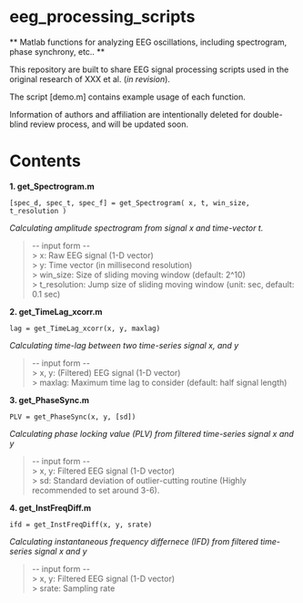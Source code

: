 # eeg_processing_scripts

** Matlab functions for analyzing EEG oscillations, including spectrogram, phase synchrony, etc.. **

This repository are built to share EEG signal processing scripts used in the original research of XXX et al. (*in revision*).

The script [demo.m] contains example usage of each function.

Information of authors and affiliation are intentionally deleted for double-blind review process, and will be updated soon.


# Contents

**1. get_Spectrogram.m**

    [spec_d, spec_t, spec_f] = get_Spectrogram( x, t, win_size, t_resolution )

*Calculating amplitude spectrogram from signal x and time-vector t.*

> -- input form --<br>> x: Raw EEG signal (1-D vector)<br>> y: Time vector (in millisecond resolution)<br>> win_size: Size of sliding moving window (default: 2^10)<br>> t_resolution: Jump size of sliding moving window (unit: sec, default: 0.1 sec)


**2. get_TimeLag_xcorr.m**

    lag = get_TimeLag_xcorr(x, y, maxlag)

*Calculating time-lag between two time-series signal x, and y*

> -- input form --<br>> x, y: (Filtered) EEG signal (1-D vector)<br>> maxlag: Maximum time lag to consider (default: half signal length)



**3. get_PhaseSync.m**

    PLV = get_PhaseSync(x, y, [sd])

*Calculating phase locking value (PLV) from filtered time-series signal x and y*

> -- input form --<br>> x, y: Filtered EEG signal (1-D vector)<br>> sd: Standard deviation of outlier-cutting routine (Highly recommended to set around 3-6).


**4. get_InstFreqDiff.m**

    ifd = get_InstFreqDiff(x, y, srate)

*Calculating instantaneous frequency differnece (IFD) from filtered time-series signal x and y*

> -- input form --<br>> x, y: Filtered EEG signal (1-D vector)<br>> srate: Sampling rate


